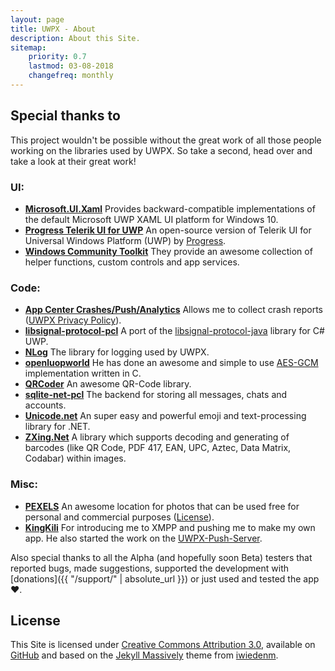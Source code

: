 ```yaml
---
layout: page
title: UWPX - About
description: About this Site.
sitemap:
    priority: 0.7
    lastmod: 03-08-2018
    changefreq: monthly
---
```

## Special thanks to
This project wouldn't be possible without the great work of all those people working on the libraries used by UWPX. So take a second, head over and take a look at their great work!

### UI:
* [**Microsoft.UI.Xaml**](https://github.com/Microsoft/microsoft-ui-xaml) Provides backward-compatible implementations of the default Microsoft UWP XAML UI platform for Windows 10.
* [**Progress Telerik UI for UWP**](https://github.com/telerik/UI-For-UWP)  An open-source version of Telerik UI for Universal Windows Platform (UWP) by [Progress](https://www.progress.com/).
* [**Windows Community Toolkit**](https://github.com/Microsoft/WindowsCommunityToolkit) They provide an awesome collection of helper functions, custom controls and app services.

### Code:
* [**App Center Crashes/Push/Analytics**](https://github.com/Microsoft/AppCenter-SDK-DotNet) Allows me to collect crash reports ([UWPX Privacy Policy](https://github.com/UWPX/UWPX-Client/blob/master/PRIVACY_POLICY.md#crash-reporting)).
* [**libsignal-protocol-pcl**](https://github.com/langboost/libsignal-protocol-pcl) A port of the [libsignal-protocol-java](https://github.com/signalapp/libsignal-protocol-java) library for C# UWP.
* [**NLog**](https://github.com/NLog/NLog) The library for logging used by UWPX.
* [**openluopworld**](https://github.com/openluopworld) He has done an awesome and simple to use [AES-GCM](https://github.com/openluopworld/aes_gcm) implementation written in C.
* [**QRCoder**](https://github.com/codebude/QRCoder) An awesome QR-Code library.
* [**sqlite-net-pcl**](https://github.com/praeclarum/sqlite-net) The backend for storing all messages, chats and accounts.
* [**Unicode.net**](https://github.com/neosmart/unicode.net) An super easy and powerful emoji and text-processing library for .NET.
* [**ZXing.Net**](https://github.com/micjahn/ZXing.Net/)  A library which supports decoding and generating of barcodes (like QR Code, PDF 417, EAN, UPC, Aztec, Data Matrix, Codabar) within images.

### Misc:
* [**PEXELS**](https://www.pexels.com/) An awesome location for photos that can be used free for personal and commercial purposes ([License](https://www.pexels.com/photo-license/)).
* [**KingKili**](https://github.com/KingKili) For introducing me to XMPP and pushing me to make my own app. He also started the work on the [UWPX-Push-Server](https://github.com/UWPX/UWPX-Push-Server).

Also special thanks to all the Alpha (and hopefully soon Beta) testers that reported bugs, made suggestions, supported the development with [donations]({{ "/support/" | absolute_url }}) or just used and tested the app ❤️.

## License
This Site is licensed under [Creative Commons Attribution 3.0](https://github.com/UWPX/uwpx.github.io/blob/master/LICENSE.md), available on [GitHub](https://github.com/UWPX/uwpx.github.io) and based on the [Jekyll Massively](https://github.com/iwiedenm/jekyll-theme-massively-src) theme from [iwiedenm](https://github.com/iwiedenm).
